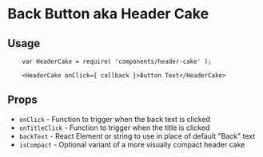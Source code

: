 Back Button aka Header Cake
===========================

## Usage

```
	var HeaderCake = require( 'components/header-cake' );

	<HeaderCake onClick={ callback }>Button Text</HeaderCake>
```

## Props

* `onClick` - Function to trigger when the back text is clicked
* `onTitleClick` - Function to trigger when the title is clicked
* `backText` - React Element or string to use in place of default "Back" text
* `isCompact` - Optional variant of a more visually compact header cake
